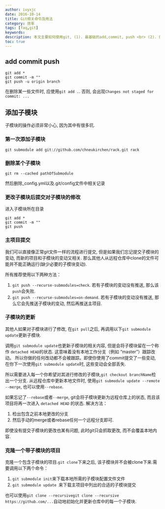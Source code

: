 ```yaml
---
author: ivyxjc
date: 2016-10-14
title: Git相关命令及用法
category: 效率
tags: [faq,git]
keywords:
description: 本文主要如何使用git, (1). 最基础的add,commit, push <br> (2). 如何在git文件中添加子模块
toc: true
---
```


## add commit push

```
git add *
git commit -m ""
git push -u origin branch
```

在删除某一些文件时, 应使用`git add .`. 否则, 会出现`Changes not staged for commit: ...`

## 添加子模块

子模块的操作必须非常小心, 因为其中有很多坑.

### 第一次添加子模块

```git
git submodule add git://github.com/chneukirchen/rack.git rack
```

### 删除某个子模块

`git rm --cached pathOfSubmodule`

然后删除_config.yml以及.git/config文件中相关记录

### 更改子模块后提交对子模块的修改

进入子模块所在目录

```
git add *
git commit -m ""
git push
```

### 主项目提交

我们可以直接像正常git文件一样的流程进行提交, 但是如果我们忘记提交子模块的变动, 而新的项目和子模块的变动又相关. 那么其他人从远程仓库中clone的文件可能并不能正确运行(缺少必要的子模块变动).

所有推荐使用以下两种方法：
1. `git push --recurse-submodules=check`. 若有子模块的变动没有推送, 那么该`push`会失败.
2. `git push --recurse-submodules=on-demand`. 若有子模块的变动没有推送, 那么它会先推送子模块的变动, 然后再推送主项目.

### 子模块的更新

其他人如果对子模块进行了修改, 在`git pull`之后, 再调用以下`git submodule update`更新子模块.

调用`git submodule update`也更新子模块的相关内容, 但是会将子模块留在一个称作 `detached HEAD`的状态. 这意味着没有本地工作分支（例如 “master”）跟踪改动。 所以你做的任何改动都不会被跟踪。即使你使用了commit提交了一些变动, 在你下一次使用`git submodule update`时, 这些变动会全部丢失.

所以需要进入每一个你希望对其进行修改的子模块,`git checkout branchName`检出一个分支. 从远程仓库中更新本地文件时, 使用`git submodule update --remote --merge`, 也可以使用`--rebase`.

如果忘记了`--rebase`或者`--merge`, git会将子模块更新为远程仓库上的状态, 而且该项目将再一次进入 `detached HEAD` 的状态. 解决方法：

1. 检出包含之前本地更改的分支
2. 然后手动的merge或者rebase任何一个远程分支即可.

即使没有提交子模块的更改也某有问题, 此时git只会抓取更改, 而不会覆盖本地内容.

### 克隆一个带子模块的项目

克隆一个包含子模块的项目.`git clone`下来之后, 该子模块并不会被clone下来.需要调用以下两个命令：
1. `git submodule init`来下载本地所需的子模块配置文件文件
2. `git submodule update `来下载主项目中列出的合适的子模块提交

也可以使用`git clone --recursivegit clone --recursive https://github.com/...`自动地初始化并更新仓库中的每一个子模块.
